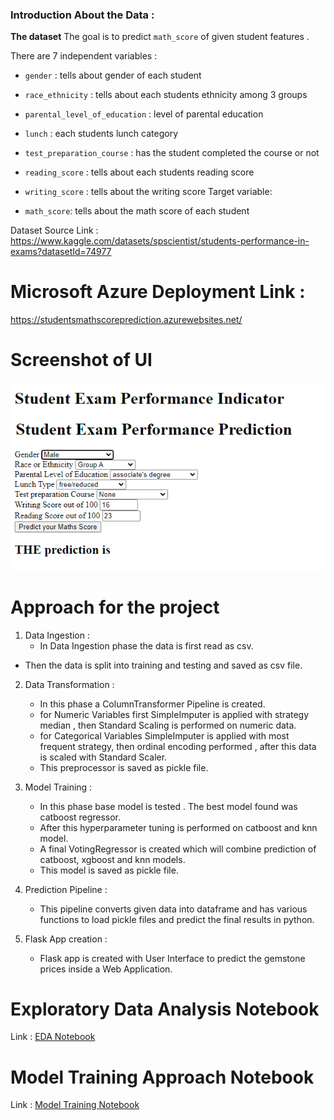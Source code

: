 ### Introduction About the Data :

**The dataset** The goal is to predict `math_score` of given student features .

There are 7 independent variables :

* `gender` : tells about gender of each student
* `race_ethnicity` : tells about each students ethnicity among 3 groups
* `parental_level_of_education` : level of parental education
* `lunch` : each students lunch category
* `test_preparation_course` : has the student completed the course or not 

* `reading_score` : tells about each students reading score

* `writing_score` : tells about the writing score
Target variable:
* `math_score`: tells about the math score of each student

Dataset Source Link :
https://www.kaggle.com/datasets/spscientist/students-performance-in-exams?datasetId=74977

# Microsoft Azure Deployment Link :
https://studentsmathscoreprediction.azurewebsites.net/

# Screenshot of UI
![HomepageUI](./screenshots/layout.PNG)

# Approach for the project 

1. Data Ingestion : 
    * In Data Ingestion phase the data is first read as csv. 
    
* Then the data is split into training and testing and saved as csv file.


2. Data Transformation : 
    * In this phase a ColumnTransformer Pipeline is created.
    * for Numeric Variables first SimpleImputer is applied with strategy median , then Standard Scaling is performed on numeric data.
    * for Categorical Variables SimpleImputer is applied with most frequent strategy, then ordinal encoding performed , after this data is scaled with Standard Scaler.
    * This preprocessor is saved as pickle file.

3. Model Training : 
    * In this phase base model is tested . The best model found was catboost regressor.
    * After this hyperparameter tuning is performed on catboost and knn model.
    * A final VotingRegressor is created which will combine prediction of catboost, xgboost and knn models.
    * This model is saved as pickle file.

4. Prediction Pipeline : 
    * This pipeline converts given data into dataframe and has various functions to load pickle files and predict the final results in python.

5. Flask App creation : 
    * Flask app is created with User Interface to predict the gemstone prices inside a Web Application.
# Exploratory Data Analysis Notebook

Link : [EDA Notebook](./notebook/EDA_STUDENT_PERFORMANCE.ipynb)

# Model Training Approach Notebook

Link : [Model Training Notebook](./notebook/MODEL_TRAINING.ipynb)

